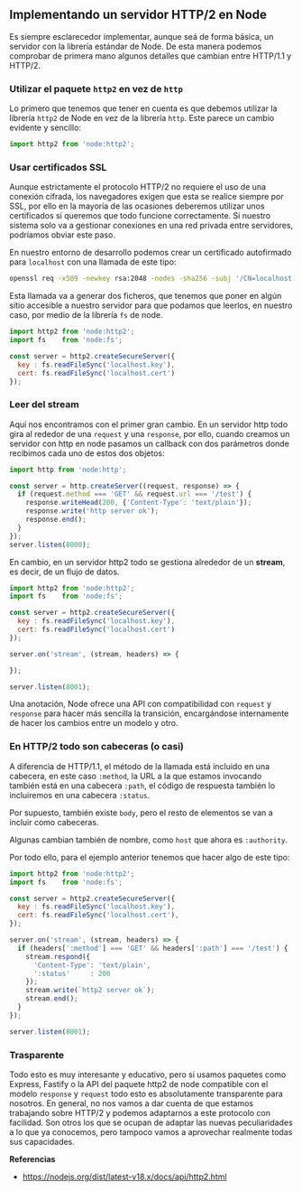 ## Implementando un servidor HTTP/2 en Node

Es siempre esclarecedor implementar, aunque seá de forma básica, un servidor con la librería estándar de Node. De esta
manera podemos comprobar de primera mano algunos detalles que cambian entre HTTP/1.1 y HTTP/2.

### Utilizar el paquete `http2` en vez de `http`

Lo primero que tenemos que tener en cuenta es que debemos utilizar la librería `http2` de Node en vez de la librería
`http`. Este parece un cambio evidente y sencillo:

```js
import http2 from 'node:http2';
```

### Usar certificados SSL

Aunque estrictamente el protocolo HTTP/2 no requiere el uso de una conexión cifrada, los navegadores exigen que esta
se realice siempre por SSL, por ello en la mayoría de las ocasiones deberemos utilizar unos certificados si queremos que
todo funcione correctamente. Si nuestro sistema solo va a gestionar conexiones en una red privada entre servidores,
podríamos obviar este paso.

En nuestro entorno de desarrollo podemos crear un certificado autofirmado para `localhost` con una llamada de este tipo:

```bash
openssl req -x509 -newkey rsa:2048 -nodes -sha256 -subj '/CN=localhost' -keyout localhost.key -out localhost.cert
```

Esta llamada va a generar dos ficheros, que tenemos que poner en algún sitio accesible a nuestro servidor para que
podamos que leerlos, en nuestro caso, por medio de la librería `fs` de node.

```js
import http2 from 'node:http2';
import fs    from 'node:fs';

const server = http2.createSecureServer({
  key : fs.readFileSync('localhost.key'),
  cert: fs.readFileSync('localhost.cert')
});
```

### Leer del stream

Aquí nos encontramos con el primer gran cambio. En un servidor http todo gira al rededor de una `request` y una
`response`, por ello, cuando creamos un servidor con http en node pasamos un callback con dos parámetros donde recibimos
cada uno de estos dos objetos:

```js
import http from 'node:http';

const server = http.createServer((request, response) => {
  if (request.method === 'GET' && request.url === '/test') {
    response.writeHead(200, {'Content-Type': 'text/plain'});
    response.write('http server ok');
    response.end();
  }
});
server.listen(8000);
```

En cambio, en un servidor http2 todo se gestiona alrededor de un **stream**, es decir, de un flujo de datos.

```js
import http2 from 'node:http2';
import fs    from 'node:fs';

const server = http2.createSecureServer({
  key : fs.readFileSync('localhost.key'),
  cert: fs.readFileSync('localhost.cert')
});

server.on('stream', (stream, headers) => {

});

server.listen(8001);
```

Una anotación, Node ofrece una API con compatibilidad con `request` y `response` para hacer más sencilla la transición,
encargándose internamente de hacer los cambios entre un modelo y otro.

### En HTTP/2 todo son cabeceras (o casi)

A diferencia de HTTP/1.1, el método de la llamada está incluido en una cabecera, en este caso `:method`, la URL a la
que estamos invocando también está en una cabecera `:path`, el código de respuesta también lo incluiremos en una
cabecera `:status`.

Por supuesto, también existe `body`, pero el resto de elementos se van a incluir como cabeceras.

Algunas cambian también de nombre, como `host` que ahora es `:authority`.

Por todo ello, para el ejemplo anterior tenemos que hacer algo de este tipo:

```js
import http2 from 'node:http2';
import fs    from 'node:fs';

const server = http2.createSecureServer({
  key : fs.readFileSync('localhost.key'),
  cert: fs.readFileSync('localhost.cert'),
});

server.on('stream', (stream, headers) => {
  if (headers[':method'] === 'GET' && headers[':path'] === '/test') {
    stream.respond({
      'Content-Type': 'text/plain',
      ':status'     : 200
    });
    stream.write(`http2 server ok`);
    stream.end();
  }
});

server.listen(8001);
```

### Trasparente

Todo esto es muy interesante y educativo, pero si usamos paquetes como Express, Fastify o la API del paquete http2 de
node compatible con el modelo  `response` y `request` todo esto es absolutamente transparente para nosotros. En general,
no nos vamos a dar cuenta de que estamos trabajando sobre HTTP/2 y podemos adaptarnos a este protocolo con facilidad.
Son otros los que se ocupan de adaptar las nuevas peculiaridades a lo que ya conocemos, pero tampoco vamos a aprovechar
realmente todas sus capacidades.

**Referencias**

- https://nodejs.org/dist/latest-v18.x/docs/api/http2.html